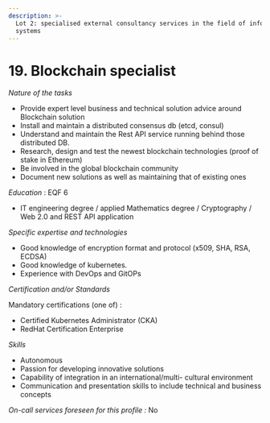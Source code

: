 ```yaml
---
description: >-
  Lot 2: specialised external consultancy services in the field of information
  systems
---
```


# 19. Blockchain specialist

_Nature of the tasks_

* Provide expert level business and technical solution advice around Blockchain solution
* Install and maintain a distributed consensus db (etcd, consul)
* Understand and maintain the Rest API service running behind those distributed DB.
* Research, design and test the newest blockchain technologies (proof of stake in Ethereum)
* Be involved in the global blockchain community
* Document new solutions as well as maintaining that of existing ones

_Education_ : EQF 6

* IT engineering degree / applied Mathematics degree / Cryptography / Web 2.0 and REST API application

_Specific expertise and technologies_

* Good knowledge of encryption format and protocol (x509, SHA, RSA, ECDSA)
* Good knowledge of kubernetes.
* Experience with DevOps and GitOPs

_Certification and/or Standards_

Mandatory certifications (one of) :

* Certified Kubernetes Administrator (CKA)
* RedHat Certification Enterprise

_Skills_

* Autonomous
* Passion for developing innovative solutions
* Capability of integration in an international/multi- cultural environment
* Communication and presentation skills to include technical and business concepts

_On-call services foreseen for this profile :_ No
